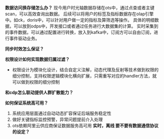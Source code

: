 **数据访问换存储怎么办？**
现今用户时光轴数据存储在ots中，通过点查或者主键scan，可以高效查询出数据。
后续可以将用户的标签及指标数据存在olap引擎中。如ck，doris中，可以针对用户做一定的指标及算筛选等操作。
具体的明细数据，可以放到odps中，开发接口或者通过任务进行大数据集的计算。
实时采集到的事件数据，可以通过配置进行转换，放入到kafka中，订阅方可以自由订阅，进行事件驱动业务。


**同步时效怎么保证？**


**权限设计如何实现数据归属过滤？**
- 权限设计为模块化设计，结合自定义注解，动态代理及反射等技术做到权限的细分控制，支持权限逻辑模块化横向扩展，只需重写对应的handler方法，就可以做到权限的细分控制


**和cdp怎么联动提供人群扩散能力？**

**如何保证系统高可用？**
1. 系统应用层面通过自动动态扩容保证后端服务稳定性
2. 做好关键指标监控预警，异常问题提前介入处理
3. ots依赖阿里云供应商保证数据服务高可用
**实时，离线 要不要有数据通信协议的设定？**
